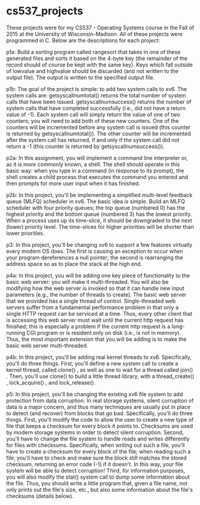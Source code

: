# cs537_projects
These projects were for my CS537 - Operating Systems course in the Fall of 2015 at the University of Wisconsin-Madison. 
All of these projects were programmed in C. Below are the descriptions for each project:

p1a:
Build a sorting program called rangesort that takes in one of these generated files and sorts it based on the 4-byte key (the remainder of the record should of course be kept with the same key). Keys which fall outside of lowvalue and highvalue should be discarded (and not written to the output file). The output is written to the specified output file.

p1b:
The goal of the project is simple: to add two system calls to xv6. The system calls are:
  getsyscallnumtotal() returns the total number of system calls that have been issued.
  getsyscallnumsuccess() returns the number of system calls that have completed successfully (i.e., did not have a return value of -1).
Each system call will simply return the value of one of two counters; you will need to add both of these new counters. One of the counters will be incremented before any system call is issued (this counter is returned by getsyscallnumtotal()). The other counter will be incremented after the system call has returned, if and only if the system call did not return a -1 (this counter is returned by getsyscallnumsuccess()).

p2a: 
In this assignment, you will implement a command line interpreter or, as it is more commonly known, a shell. The shell should operate in this basic way: when you type in a command (in response to its prompt), the shell creates a child process that executes the command you entered and then prompts for more user input when it has finished.

p2b:
In this project, you'll be implementing a simplified multi-level feedback queue (MLFQ) scheduler in xv6. The basic idea is simple. Build an MLFQ scheduler with four priority queues; the top queue (numbered 0) has the highest priority and the bottom queue (numbered 3) has the lowest priority. When a process uses up its time-slice, it should be downgraded to the next (lower) priority level. The time-slices for higher priorities will be shorter than lower priorities.

p3:
In this project, you'll be changing xv6 to support a few features virtually every modern OS does. The first is causing an exception to occur when your program dereferences a null pointer; the second is rearranging the address space so as to place the stack at the high end.

p4a:
In this project, you will be adding one key piece of functionality to the basic web server: you will make it multi-threaded. You will also be modifying how the web server is invoked so that it can handle new input parameters (e.g., the number of threads to create). The basic web server that we provided has a single thread of control. Single-threaded web servers suffer from a fundamental performance problem in that only a single HTTP request can be serviced at a time. Thus, every other client that is accessing this web server must wait until the current http request has finished; this is especially a problem if the current http request is a long-running CGI program or is resident only on disk (i.e., is not in memory). Thus, the most important extension that you will be adding is to make the basic web server multi-threaded.

p4b:
In this project, you'll be adding real kernel threads to xv6. Specifically, you'll do three things. First, you'll define a new system call to create a kernel thread, called clone() , as well as one to wait for a thread called join() . Then, you'll use clone() to build a little thread library, with a thread_create() , lock_acquire() , and lock_release().

p5: 
In this project, you'll be changing the existing xv6 file system to add protection from data corruption. In real storage systems, silent corruption of data is a major concern, and thus many techniques are usually put in place to detect (and recover) from blocks that go bad. Specifically, you'll do three things. First, you'll modify the code to allow the user to create a new type of file that keeps a checksum for every block it points to. Checksums are used by modern storage systems in order to detect silent corruption. Second, you'll have to change the file system to handle reads and writes differently for files with checksums. Specifically, when writing out such a file, you'll have to create a checksum for every block of the file; when reading such a file, you'll have to check and make sure the block still matches the stored checksum, returning an error code (-1) if it doesn't. In this way, your file system will be able to detect corruption! Third, for information purposes, you will also modify the stat() system call to dump some information about the file. Thus, you should write a little program that, given a file name, not only prints out the file's size, etc., but also some information about the file's checksums (details below).
